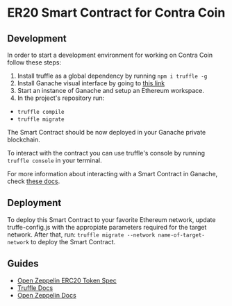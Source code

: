 # ER20 Smart Contract for Contra Coin

## Development

In order to start a development environment for working on Contra Coin follow these steps:

1. Install truffle as a global dependency by running `npm i truffle -g`
2. Install Ganache visual interface by going to [this link](https://www.trufflesuite.com/ganache)
3. Start an instance of Ganache and setup an Ethereum workspace.
4. In the project's repository run:

- `truffle compile`
- `truffle migrate`

The Smart Contract should be now deployed in your Ganache private blockchain.

To interact with the contract you can use truffle's console by running `truffle console` in your terminal.

For more information about interacting with a Smart Contract in Ganache, check [these docs](https://www.trufflesuite.com/docs/truffle/getting-started/interacting-with-your-contracts).

## Deployment

To deploy this Smart Contract to your favorite Ethereum network, update truffe-config.js with the appropiate parameters required for the target network. After that, run: `truffle migrate --network name-of-target-network` to deploy the Smart Contract.

## Guides

- [Open Zeppelin ERC20 Token Spec](https://docs.openzeppelin.com/contracts/4.x/erc20)
- [Truffle Docs](https://www.trufflesuite.com/docs)
- [Open Zeppelin Docs](https://docs.openzeppelin.com)
